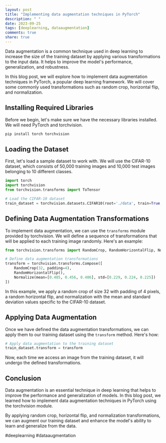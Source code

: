 ```yaml
---
layout: post
title: "Implementing data augmentation techniques in PyTorch"
description: " "
date: 2023-09-25
tags: [deeplearning, dataaugmentation]
comments: true
share: true
---
```


Data augmentation is a common technique used in deep learning to increase the size of the training dataset by applying various transformations to the input data. It helps to improve the model's performance, generalization, and robustness.

In this blog post, we will explore how to implement data augmentation techniques in PyTorch, a popular deep learning framework. We will cover some commonly used transformations such as random crop, horizontal flip, and normalization.

## Installing Required Libraries

Before we begin, let's make sure we have the necessary libraries installed. We will need PyTorch and torchvision.

```python
pip install torch torchvision
```

## Loading the Dataset

First, let's load a sample dataset to work with. We will use the CIFAR-10 dataset, which consists of 50,000 training images and 10,000 test images belonging to 10 different classes.

```python
import torch
import torchvision
from torchvision.transforms import ToTensor

# Load the CIFAR-10 dataset
train_dataset = torchvision.datasets.CIFAR10(root='./data', train=True, transform=ToTensor(), download=True)
```

## Defining Data Augmentation Transformations

To implement data augmentation, we can use the `transforms` module provided by torchvision. We will define a sequence of transformations that will be applied to each training image randomly. Here's an example:

```python
from torchvision.transforms import RandomCrop, RandomHorizontalFlip, Normalize

# Define data augmentation transformations
transform = torchvision.transforms.Compose([
    RandomCrop(32, padding=4),
    RandomHorizontalFlip(),
    Normalize(mean=[0.485, 0.456, 0.406], std=[0.229, 0.224, 0.225])
])
```

In this example, we apply a random crop of size 32 with padding of 4 pixels, a random horizontal flip, and normalization with the mean and standard deviation values specific to the CIFAR-10 dataset.

## Applying Data Augmentation

Once we have defined the data augmentation transformations, we can apply them to our training dataset using the `transform` method. Here's how:

```python
# Apply data augmentation to the training dataset
train_dataset.transform = transform
```

Now, each time we access an image from the training dataset, it will undergo the defined transformations.

## Conclusion

Data augmentation is an essential technique in deep learning that helps to improve the performance and generalization of models. In this blog post, we learned how to implement data augmentation techniques in PyTorch using the torchvision module.

By applying random crop, horizontal flip, and normalization transformations, we can augment our training dataset and enhance the model's ability to learn and generalize from the data.

#deeplearning #dataaugmentation